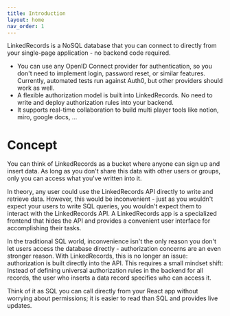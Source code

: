 ```yaml
---
title: Introduction
layout: home
nav_order: 1
---
```


LinkedRecords is a NoSQL database that you can connect to directly from your
single-page application - no backend code required.

- You can use any OpenID Connect provider for authentication, so you don't need
  to implement login, password reset, or similar features. Currently, automated
  tests run against Auth0, but other providers should work as well.
- A flexible authorization model is built into LinkedRecords. No need to write
  and deploy authorization rules into your backend.
- It supports real-time collaboration to build multi player tools like notion,
  miro, google docs, ...

# Concept

You can think of LinkedRecords as a bucket where anyone can sign up and insert data.
As long as you don't share this data with other users or groups, only you can access
what you've written into it.

In theory, any user could use the LinkedRecords API directly to write and retrieve data.
However, this would be inconvenient - just as you wouldn't expect your users to write SQL
queries, you wouldn't expect them to interact with the LinkedRecords API. A LinkedRecords
app is a specialized frontend that hides the API and provides a convenient user interface
for accomplishing their tasks.

In the traditional SQL world, inconvenience isn't the only reason you don't let users
access the database directly - authorization concerns are an even stronger reason.
With LinkedRecords, this is no longer an issue: authorization is built directly into
the API. This requires a small mindset shift: Instead of defining universal authorization
rules in the backend for all records, the user who inserts a data record specifies who
can access it.

Think of it as SQL you can call directly from your React app without worrying about
permissions; it is easier to read than SQL and provides live updates.